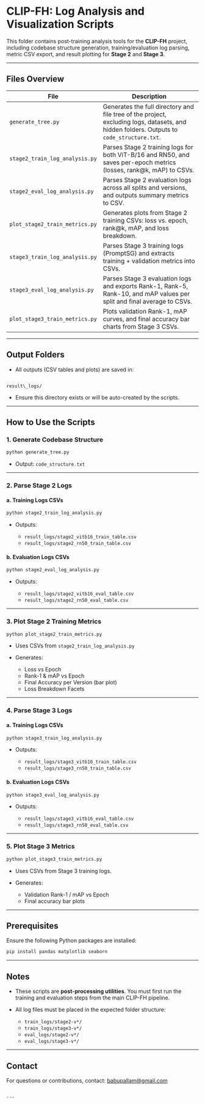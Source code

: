 
#  CLIP-FH: Log Analysis and Visualization Scripts

This folder contains post-training analysis tools for the **CLIP-FH** project, including codebase structure generation, training/evaluation log parsing, metric CSV export, and result plotting for **Stage 2** and **Stage 3**.

---

##  Files Overview

| File                              | Description |
|-----------------------------------|-------------|
| `generate_tree.py`               | Generates the full directory and file tree of the project, excluding logs, datasets, and hidden folders. Outputs to `code_structure.txt`. |
| `stage2_train_log_analysis.py`   | Parses Stage 2 training logs for both ViT-B/16 and RN50, and saves per-epoch metrics (losses, rank@k, mAP) to CSVs. |
| `stage2_eval_log_analysis.py`    | Parses Stage 2 evaluation logs across all splits and versions, and outputs summary metrics to CSV. |
| `plot_stage2_train_metrics.py`   | Generates plots from Stage 2 training CSVs: loss vs. epoch, rank@k, mAP, and loss breakdown. |
| `stage3_train_log_analysis.py`   | Parses Stage 3 training logs (PromptSG) and extracts training + validation metrics into CSVs. |
| `stage3_eval_log_analysis.py`    | Parses Stage 3 evaluation logs and exports Rank-1, Rank-5, Rank-10, and mAP values per split and final average to CSVs. |
| `plot_stage3_train_metrics.py`   | Plots validation Rank-1, mAP curves, and final accuracy bar charts from Stage 3 CSVs. |

---

##  Output Folders

- All outputs (CSV tables and plots) are saved in:
```

result\_logs/

````

- Ensure this directory exists or will be auto-created by the scripts.

---

##  How to Use the Scripts

### 1. Generate Codebase Structure

```bash
python generate_tree.py
````

* Output: `code_structure.txt`

---

### 2. Parse Stage 2 Logs

#### a. Training Logs  CSVs

```bash
python stage2_train_log_analysis.py
```

* Outputs:

  * `result_logs/stage2_vitb16_train_table.csv`
  * `result_logs/stage2_rn50_train_table.csv`

#### b. Evaluation Logs  CSVs

```bash
python stage2_eval_log_analysis.py
```

* Outputs:

  * `result_logs/stage2_vitb16_eval_table.csv`
  * `result_logs/stage2_rn50_eval_table.csv`

---

### 3. Plot Stage 2 Training Metrics

```bash
python plot_stage2_train_metrics.py
```

* Uses CSVs from `stage2_train_log_analysis.py`
* Generates:

  * Loss vs Epoch
  * Rank-1 & mAP vs Epoch
  * Final Accuracy per Version (bar plot)
  * Loss Breakdown Facets

---

### 4. Parse Stage 3 Logs

#### a. Training Logs  CSVs

```bash
python stage3_train_log_analysis.py
```

* Outputs:

  * `result_logs/stage3_vitb16_train_table.csv`
  * `result_logs/stage3_rn50_train_table.csv`

#### b. Evaluation Logs  CSVs

```bash
python stage3_eval_log_analysis.py
```

* Outputs:

  * `result_logs/stage3_vitb16_eval_table.csv`
  * `result_logs/stage3_rn50_eval_table.csv`

---

### 5. Plot Stage 3 Metrics

```bash
python plot_stage3_train_metrics.py
```

* Uses CSVs from Stage 3 training logs.
* Generates:

  * Validation Rank-1 / mAP vs Epoch
  * Final accuracy bar plots

---

##  Prerequisites

Ensure the following Python packages are installed:

```bash
pip install pandas matplotlib seaborn
```

---

##  Notes

* These scripts are **post-processing utilities**. You must first run the training and evaluation steps from the main CLIP-FH pipeline.
* All log files must be placed in the expected folder structure:

  * `train_logs/stage2-v*/`
  * `train_logs/stage3-v*/`
  * `eval_logs/stage2-v*/`
  * `eval_logs/stage3-v*/`

---

##  Contact

For questions or contributions, contact: [babupallam@gmail.com](mailto:babupallam@gmail.com)

```

---
